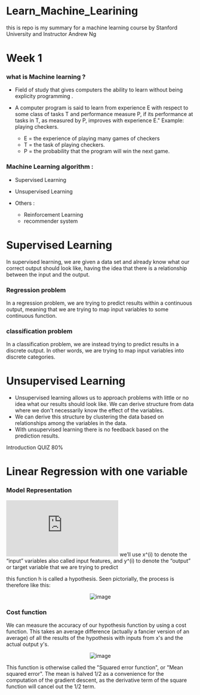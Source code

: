 # Learn_Machine_Learining
this is repo is my summary for a machine learning course by Stanford University and Instructor Andrew Ng

# Week 1 

### what is Machine learning ? 
 - Field of study that gives computers the ability to learn without being explicity programming .
 - A computer program is said to learn from experience E with respect to some class of tasks T and performance measure P, if its performance at tasks in T, as measured by P, improves with experience E."
Example: playing checkers.

   - E = the experience of playing many games of checkers
   - T = the task of playing checkers.
   - P = the probability that the program will win the next game.
  
  ### Machine Learning algorithm :
  - Supervised Learning 
  - Unsupervised Learning 
  - Others : 
  
      - Reinforcement Learning 
      - recommender system 
      
      
 # Supervised Learning   
 In supervised learning, we are given a data set and already know what our correct output should look like, having the idea that there is a relationship between the input and the output.
 
### Regression problem
  In a regression problem, we are trying to predict results within a continuous output, meaning that we are trying to map input variables to some continuous function.
  
### classification problem 
  In a classification problem, we are instead trying to predict results in a discrete output. In other words, we are trying to map input variables into discrete categories.
  
 # Unsupervised Learning  
- Unsupervised learning allows us to approach problems with little or no idea what our results should look like. We can derive structure from data where we don't necessarily know the effect of the variables.
- We can derive this structure by clustering the data based on relationships among the variables in the data.
- With unsupervised learning there is no feedback based on the prediction results.
 
 Introduction QUIZ 80% 
 
# Linear Regression with one variable

### Model Representation
![img](http://www.sciweavers.org/tex2img.php?eq=%28x%5Ei%2Cy%5Ei%29&bc=White&fc=Black&im=jpg&fs=12&ff=arev&edit=0)
we’ll use x^(i) to denote the “input” variables also called input features, and y^(i) to denote the “output” or target variable that we are trying to predict

this function h is called a hypothesis. Seen pictorially, the process is therefore like this:

<div align="center">

![image](https://user-images.githubusercontent.com/42722816/90248718-83905d80-de39-11ea-9b86-5f0bc443d896.png)

</div>

### Cost function 
We can measure the accuracy of our hypothesis function by using a cost function. 
This takes an average difference (actually a fancier version of an average) of all the results of the hypothesis with inputs from x's and the actual output y's.

<div align="center">
 
![image](https://user-images.githubusercontent.com/42722816/90249987-a91e6680-de3b-11ea-8465-1aa9af40710c.png)

</div>

This function is otherwise called the "Squared error function", or "Mean squared error". The mean is halved 1/2 as a convenience for the computation of the gradient descent, as the derivative term of the square function will cancel out the 1/2 term.

